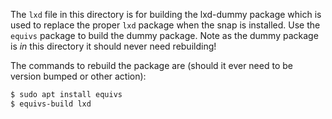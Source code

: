 The `lxd` file in this directory is for building the lxd-dummy package which is
used to replace the proper `lxd` package when the snap is installed.  Use the
`equivs` package to build the dummy package.  Note as the dummy package is *in*
this directory it should never need rebuilding!

The commands to rebuild the package are (should it ever need to be version
bumped or other action):

```bash
$ sudo apt install equivs
$ equivs-build lxd
```


